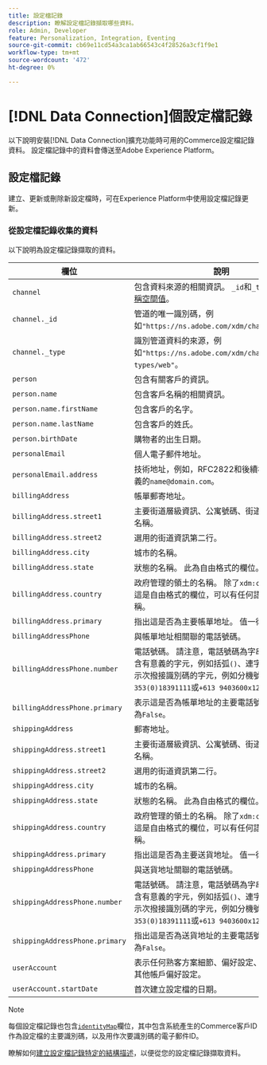 ```yaml
---
title: 設定檔記錄
description: 瞭解設定檔記錄擷取哪些資料。
role: Admin, Developer
feature: Personalization, Integration, Eventing
source-git-commit: cb69e11cd54a3ca1ab66543c4f28526a3cf1f9e1
workflow-type: tm+mt
source-wordcount: '472'
ht-degree: 0%

---
```


# [!DNL Data Connection]個設定檔記錄

以下說明安裝[!DNL Data Connection]擴充功能時可用的Commerce設定檔記錄資料。 設定檔記錄中的資料會傳送至Adobe Experience Platform。

## 設定檔記錄

建立、更新或刪除新設定檔時，可在Experience Platform中使用設定檔記錄更新。

### 從設定檔記錄收集的資料

以下說明為設定檔記錄擷取的資料。

| 欄位 | 說明 |
|---|---|
| `channel` | 包含資料來源的相關資訊。 `_id`和`_type`都包含[名稱空間值](https://experienceleague.adobe.com/zh-hant/docs/experience-platform/xdm/schema/namespaces)。 |
| `channel._id` | 管道的唯一識別碼，例如`"https://ns.adobe.com/xdm/channels/web"`。 |
| `channel._type` | 識別管道資料的來源，例如`"https://ns.adobe.com/xdm/channel-types/web"`。 |
| `person` | 包含有關客戶的資訊。 |
| `person.name` | 包含客戶名稱的相關資訊。 |
| `person.name.firstName` | 包含客戶的名字。 |
| `person.name.lastName` | 包含客戶的姓氏。 |
| `person.birthDate` | 購物者的出生日期。 |
| `personalEmail` | 個人電子郵件地址。 |
| `personalEmail.address` | 技術地址，例如，RFC2822和後續標準中通常定義的`name@domain.com`。 |
| `billingAddress` | 帳單郵寄地址。 |
| `billingAddress.street1` | 主要街道層級資訊、公寓號碼、街道號碼和街道名稱。 |
| `billingAddress.street2` | 選用的街道資訊第二行。 |
| `billingAddress.city` | 城市的名稱。 |
| `billingAddress.state` | 狀態的名稱。 此為自由格式的欄位。 |
| `billingAddress.country` | 政府管理的領土的名稱。 除了`xdm:countryCode`，這是自由格式的欄位，可以有任何語言的國家名稱。 |
| `billingAddress.primary` | 指出這是否為主要帳單地址。 值一律為`False`。 |
| `billingAddressPhone` | 與帳單地址相關聯的電話號碼。 |
| `billingAddressPhone.number` | 電話號碼。 請注意，電話號碼為字串，並可能包含有意義的字元，例如括弧`()`、連字型大小`-`或表示次撥接識別碼的字元，例如分機號碼`x`，例如`1-353(0)18391111`或`+613 9403600x1234`。 |
| `billingAddressPhone.primary` | 表示這是否為帳單地址的主要電話號碼。 值一律為`False`。 |
| `shippingAddress` | 郵寄地址。 |
| `shippingAddress.street1` | 主要街道層級資訊、公寓號碼、街道號碼和街道名稱。 |
| `shippingAddress.street2` | 選用的街道資訊第二行。 |
| `shippingAddress.city` | 城市的名稱。 |
| `shippingAddress.state` | 狀態的名稱。 此為自由格式的欄位。 |
| `shippingAddress.country` | 政府管理的領土的名稱。 除了`xdm:countryCode`，這是自由格式的欄位，可以有任何語言的國家名稱。 |
| `shippingAddress.primary` | 指出這是否為主要送貨地址。 值一律為`False`。 |
| `shippingAddressPhone` | 與送貨地址關聯的電話號碼。 |
| `shippingAddressPhone.number` | 電話號碼。 請注意，電話號碼為字串，並可能包含有意義的字元，例如括弧`()`、連字型大小`-`或表示次撥接識別碼的字元，例如分機號碼`x`，例如`1-353(0)18391111`或`+613 9403600x1234`。 |
| `shippingAddressPhone.primary` | 指出這是否為送貨地址的主要電話號碼。 值一律為`False`。 |
| `userAccount` | 表示任何熟客方案細節、偏好設定、登入流程和其他帳戶偏好設定。 |
| `userAccount.startDate` | 首次建立設定檔的日期。 |

>[!NOTE]
>
>每個設定檔記錄也包含[`identityMap`](https://experienceleague.adobe.com/zh-hant/docs/experience-platform/xdm/field-groups/profile/identitymap)欄位，其中包含系統產生的Commerce客戶ID作為設定檔的主要識別碼，以及用作次要識別碼的電子郵件ID。

瞭解如何[建立設定檔記錄特定的結構描述](profile-data.md)，以便從您的設定檔記錄擷取資料。
